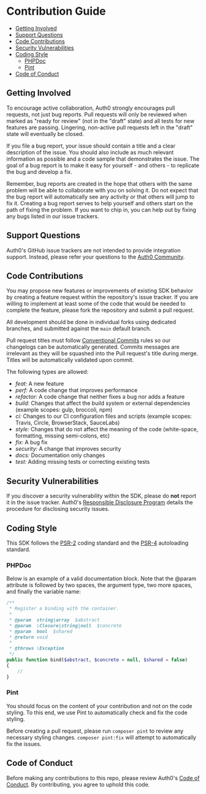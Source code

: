 # Contribution Guide

- [Getting Involved](#getting-involved)
- [Support Questions](#support-questions)
- [Code Contributions](#code-contributions)
- [Security Vulnerabilities](#security-vulnerabilities)
- [Coding Style](#coding-style)
  - [PHPDoc](#phpdoc)
  - [Pint](#pint)
- [Code of Conduct](#code-of-conduct)

## Getting Involved

To encourage active collaboration, Auth0 strongly encourages pull requests, not just bug reports. Pull requests will only be reviewed when marked as "ready for review" (not in the "draft" state) and all tests for new features are passing. Lingering, non-active pull requests left in the "draft" state will eventually be closed.

If you file a bug report, your issue should contain a title and a clear description of the issue. You should also include as much relevant information as possible and a code sample that demonstrates the issue. The goal of a bug report is to make it easy for yourself - and others - to replicate the bug and develop a fix.

Remember, bug reports are created in the hope that others with the same problem will be able to collaborate with you on solving it. Do not expect that the bug report will automatically see any activity or that others will jump to fix it. Creating a bug report serves to help yourself and others start on the path of fixing the problem. If you want to chip in, you can help out by fixing any bugs listed in our issue trackers.

## Support Questions

Auth0's GitHub issue trackers are not intended to provide integration support. Instead, please refer your questions to the [Auth0 Community](https://community.auth0.com).

## Code Contributions

You may propose new features or improvements of existing SDK behavior by creating a feature request within the repository's issue tracker. If you are willing to implement at least some of the code that would be needed to complete the feature, please fork the repository and submit a pull request.

All development should be done in individual forks using dedicated branches, and submitted against the `main` default branch.

Pull request titles must follow [Conventional Commits](https://www.conventionalcommits.org/en/v1.0.0/) rules so our changelogs can be automatically generated. Commits messages are irrelevant as they will be squashed into the Pull request's title during merge. Titles will be automatically validated upon commit.

The following types are allowed:

- _feat:_ A new feature
- _perf:_ A code change that improves performance
- _refactor:_ A code change that neither fixes a bug nor adds a feature
- _build:_ Changes that affect the build system or external dependencies (example scopes: gulp, broccoli, npm)
- _ci:_ Changes to our CI configuration files and scripts (example scopes: Travis, Circle, BrowserStack, SauceLabs)
- _style:_ Changes that do not affect the meaning of the code (white-space, formatting, missing semi-colons, etc)
- _fix:_ A bug fix
- _security:_ A change that improves security
- _docs:_ Documentation only changes
- _test:_ Adding missing tests or correcting existing tests

## Security Vulnerabilities

If you discover a security vulnerability within the SDK, please do **not** report it in the issue tracker. Auth0's [Responsible Disclosure Program](https://auth0.com/responsible-disclosure-policy) details the procedure for disclosing security issues.

## Coding Style

This SDK follows the [PSR-2](https://github.com/php-fig/fig-standards/blob/master/accepted/PSR-2-coding-style-guide.md) coding standard and the [PSR-4](https://github.com/php-fig/fig-standards/blob/master/accepted/PSR-4-autoloader.md) autoloading standard.

### PHPDoc

Below is an example of a valid documentation block. Note that the @param attribute is followed by two spaces, the argument type, two more spaces, and finally the variable name:

```php
/**
 * Register a binding with the container.
 *
 * @param  string|array  $abstract
 * @param  \Closure|string|null  $concrete
 * @param  bool  $shared
 * @return void
 *
 * @throws \Exception
 */
public function bind($abstract, $concrete = null, $shared = false)
{
    //
}
```

### Pint

You should focus on the content of your contribution and not on the code styling. To this end, we use Pint to automatically check and fix the code styling.

Before creating a pull request, please run `composer pint` to review any necessary styling changes. `composer pint:fix` will attempt to automatically fix the issues.

## Code of Conduct

Before making any contributions to this repo, please review Auth0's [Code of Conduct](https://github.com/auth0/open-source-template/blob/master/CODE-OF-CONDUCT.md). By contributing, you agree to uphold this code.

